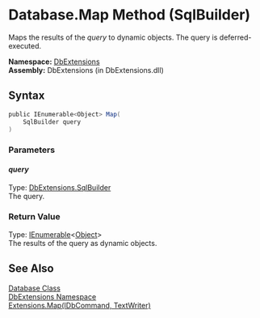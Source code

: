 Database.Map Method (SqlBuilder)
================================
Maps the results of the *query* to dynamic objects. The query is deferred-executed.

**Namespace:** [DbExtensions][1]  
**Assembly:** DbExtensions (in DbExtensions.dll)

Syntax
------

```csharp
public IEnumerable<Object> Map(
	SqlBuilder query
)
```

### Parameters

#### *query*
Type: [DbExtensions.SqlBuilder][2]  
The query.

### Return Value
Type: [IEnumerable][3]&lt;[Object][4]>  
The results of the query as dynamic objects.

See Also
--------
[Database Class][5]  
[DbExtensions Namespace][1]  
[Extensions.Map(IDbCommand, TextWriter)][6]  

[1]: ../README.md
[2]: ../SqlBuilder/README.md
[3]: http://msdn.microsoft.com/en-us/library/9eekhta0
[4]: http://msdn.microsoft.com/en-us/library/e5kfa45b
[5]: README.md
[6]: ../Extensions/Map_5.md
